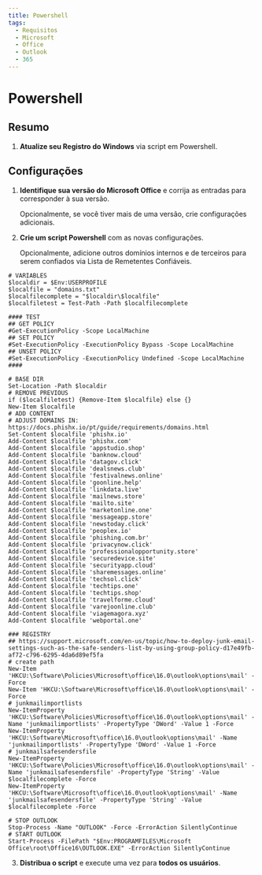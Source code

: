 ```yaml
---
title: Powershell
tags:
  - Requisitos
  - Microsoft
  - Office
  - Outlook
  - 365
---
```


# Powershell

## Resumo

1. **Atualize seu Registro do Windows** via script em Powershell.

## Configurações

1. **Identifique sua versão do Microsoft Office** e corrija as entradas para corresponder à sua versão.

   Opcionalmente, se você tiver mais de uma versão, crie configurações adicionais.

2. **Crie um script Powershell** com as novas configurações.

   Opcionalmente, adicione outros domínios internos e de terceiros para serem confiados via Lista de Remetentes Confiáveis.

```
# VARIABLES
$localdir = $Env:USERPROFILE
$localfile = "domains.txt"
$localfilecomplete = "$localdir\$localfile"
$localfiletest = Test-Path -Path $localfilecomplete

#### TEST
## GET POLICY
#Get-ExecutionPolicy -Scope LocalMachine
## SET POLICY
#Set-ExecutionPolicy -ExecutionPolicy Bypass -Scope LocalMachine
## UNSET POLICY
#Set-ExecutionPolicy -ExecutionPolicy Undefined -Scope LocalMachine
####

# BASE DIR
Set-Location -Path $localdir
# REMOVE PREVIOUS
if ($localfiletest) {Remove-Item $localfile} else {}
New-Item $localfile
# ADD CONTENT
# ADJUST DOMAINS IN: https://docs.phishx.io/pt/guide/requirements/domains.html
Set-Content $localfile 'phishx.io'
Add-Content $localfile 'phishx.com'
Add-Content $localfile 'appstudio.shop'
Add-Content $localfile 'banknow.cloud'
Add-Content $localfile 'datagov.click'
Add-Content $localfile 'dealsnews.club'
Add-Content $localfile 'festivalnews.online'
Add-Content $localfile 'goonline.help'
Add-Content $localfile 'linkdata.live'
Add-Content $localfile 'mailnews.store'
Add-Content $localfile 'mailto.site'
Add-Content $localfile 'marketonline.one'
Add-Content $localfile 'messageapp.store'
Add-Content $localfile 'newstoday.click'
Add-Content $localfile 'peoplex.io'
Add-Content $localfile 'phishing.com.br'
Add-Content $localfile 'privacynow.click'
Add-Content $localfile 'professionalopportunity.store'
Add-Content $localfile 'securedevice.site'
Add-Content $localfile 'securityapp.cloud'
Add-Content $localfile 'sharemessages.online'
Add-Content $localfile 'techsol.click'
Add-Content $localfile 'techtips.one'
Add-Content $localfile 'techtips.shop'
Add-Content $localfile 'travelforme.cloud'
Add-Content $localfile 'varejoonline.club'
Add-Content $localfile 'viagemagora.xyz'
Add-Content $localfile 'webportal.one'

### REGISTRY
## https://support.microsoft.com/en-us/topic/how-to-deploy-junk-email-settings-such-as-the-safe-senders-list-by-using-group-policy-d17e49fb-af72-c796-6295-4da6d89ef5fa
# create path
New-Item 'HKCU:\Software\Policies\Microsoft\office\16.0\outlook\options\mail' -Force
New-Item 'HKCU:\Software\Microsoft\office\16.0\outlook\options\mail' -Force
# junkmailimportlists
New-ItemProperty 'HKCU:\Software\Policies\Microsoft\office\16.0\outlook\options\mail' -Name 'junkmailimportlists' -PropertyType 'DWord' -Value 1 -Force
New-ItemProperty 'HKCU:\Software\Microsoft\office\16.0\outlook\options\mail' -Name 'junkmailimportlists' -PropertyType 'DWord' -Value 1 -Force
# junkmailsafesendersfile
New-ItemProperty 'HKCU:\Software\Policies\Microsoft\office\16.0\outlook\options\mail' -Name 'junkmailsafesendersfile' -PropertyType 'String' -Value $localfilecomplete -Force
New-ItemProperty 'HKCU:\Software\Microsoft\office\16.0\outlook\options\mail' -Name 'junkmailsafesendersfile' -PropertyType 'String' -Value $localfilecomplete -Force

# STOP OUTLOOK
Stop-Process -Name "OUTLOOK" -Force -ErrorAction SilentlyContinue
# START OUTLOOK
Start-Process -FilePath "$Env:PROGRAMFILES\Microsoft Office\root\Office16\OUTLOOK.EXE" -ErrorAction SilentlyContinue

```

3. **Distribua o script** e execute uma vez para **todos os usuários**.
